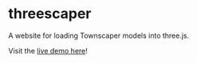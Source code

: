 # threescaper

A website for loading Townscaper models into three.js.

Visit the [live demo here](https://meliharvey.github.io/threescaper/)!
